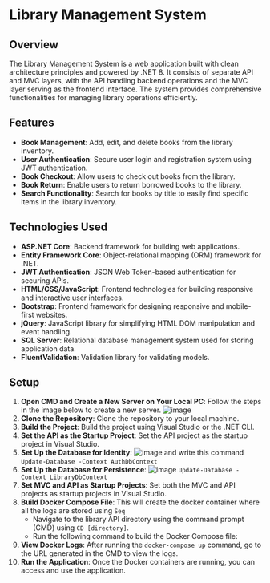 # Library Management System

## Overview
The Library Management System is a web application built with clean architecture principles and powered by .NET 8. It consists of separate API and MVC layers, with the API handling backend operations and the MVC layer serving as the frontend interface. The system provides comprehensive functionalities for managing library operations efficiently.

## Features

- **Book Management**: Add, edit, and delete books from the library inventory.
- **User Authentication**: Secure user login and registration system using JWT authentication.
- **Book Checkout**: Allow users to check out books from the library.
- **Book Return**: Enable users to return borrowed books to the library.
- **Search Functionality**: Search for books by title to easily find specific items in the library inventory.

## Technologies Used

- **ASP.NET Core**: Backend framework for building web applications.
- **Entity Framework Core**: Object-relational mapping (ORM) framework for .NET.
- **JWT Authentication**: JSON Web Token-based authentication for securing APIs.
- **HTML/CSS/JavaScript**: Frontend technologies for building responsive and interactive user interfaces.
- **Bootstrap**: Frontend framework for designing responsive and mobile-first websites.
- **jQuery**: JavaScript library for simplifying HTML DOM manipulation and event handling.
- **SQL Server**: Relational database management system used for storing application data.
- **FluentValidation**: Validation library for validating models.

## Setup
1. **Open CMD and Create a New Server on Your Local PC**: Follow the steps in the image below to create a new server.
![image](https://github.com/ImesashviliIrakli/Library/assets/77686006/4909b2cc-aabe-46d1-b4b8-7b7b7d567d36)
2. **Clone the Repository**: Clone the repository to your local machine.
3. **Build the Project**: Build the project using Visual Studio or the .NET CLI.
4. **Set the API as the Startup Project**: Set the API project as the startup project in Visual Studio.
5. **Set Up the Database for Identity**:
![image](https://github.com/ImesashviliIrakli/Library/assets/77686006/8bd6c222-c5d4-4c35-9b95-08035b99796a)
and write this command
```Update-Database -Context AuthDbContext```
6. **Set Up the Database for Persistence**:
![image](https://github.com/ImesashviliIrakli/Library/assets/77686006/ef8a62fd-cce2-4123-b7eb-1ed34a26d065)
```Update-Database -Context LibraryDbContext```
7. **Set MVC and API as Startup Projects**: Set both the MVC and API projects as startup projects in Visual Studio.
8. **Build Docker Compose File**: This will create the docker container where all the logs are stored using ```Seq```
   - Navigate to the library API directory using the command prompt (CMD) using `CD [directory]`.
   - Run the following command to build the Docker Compose file:
9. **View Docker Logs**: After running the `docker-compose up` command, go to the URL generated in the CMD to view the logs.
10. **Run the Application**: Once the Docker containers are running, you can access and use the application.
    

